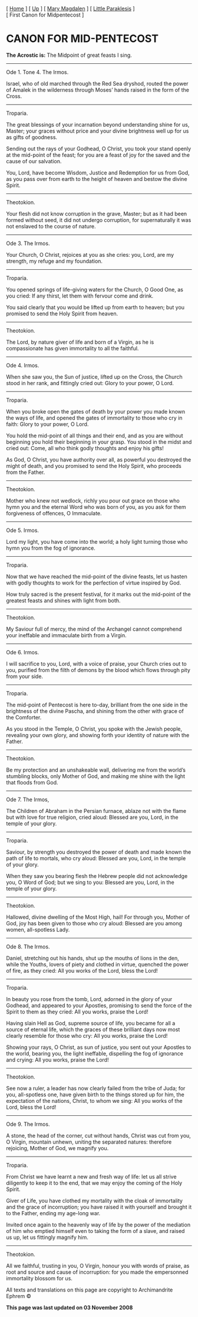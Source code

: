 \[ [Home](index.md) \] \[ [Up](theophan.md) \] \[ [Mary Magdalen](22julcan.md) \] \[ [Little Paraklesis](lparacan.md) \] \[ First Canon for Midpentecost \]

CANON FOR MID-PENTECOST
=======================

**The Acrostic is:** The Midpoint of great feasts I sing.

****

Ode 1. Tone 4. The Irmos.

Israel, who of old marched through the Red Sea dryshod, routed the power of Amalek in the wilderness through Moses’ hands raised in the form of the Cross.

****

Troparia.

The great blessings of your incarnation beyond understanding shine for us, Master; your graces without price and your divine brightness well up for us as gifts of goodness.

Sending out the rays of your Godhead, O Christ, you took your stand openly at the mid-point of the feast; for you are a feast of joy for the saved and the cause of our salvation.

You, Lord, have become Wisdom, Justice and Redemption for us from God, as you pass over from earth to the height of heaven and bestow the divine Spirit.

****

Theotokion.

Your flesh did not know corruption in the grave, Master; but as it had been formed without seed, it did not undergo corruption, for supernaturally it was not enslaved to the course of nature.

****

Ode 3. The Irmos.

Your Church, O Christ, rejoices at you as she cries: you, Lord, are my strength, my refuge and my foundation.

****

Troparia.

You opened springs of life-giving waters for the Church, O Good One, as you cried: If any thirst, let them with fervour come and drink.

You said clearly that you would be lifted up from earth to heaven; but you promised to send the Holy Spirit from heaven.

****

Theotokion.

The Lord, by nature giver of life and born of a Virgin, as he is compassionate has given immortality to all the faithful.

****

Ode 4. Irmos.

When she saw you, the Sun of justice, lifted up on the Cross, the Church stood in her rank, and fittingly cried out: Glory to your power, O Lord.

****

Troparia.

When you broke open the gates of death by your power you made known the ways of life, and opened the gates of immortality to those who cry in faith: Glory to your power, O Lord.

You hold the mid-point of all things and their end, and as you are without beginning you hold their beginning in your grasp. You stood in the midst and cried out: Come, all who think godly thoughts and enjoy his gifts!

As God, O Christ, you have authority over all, as powerful you destroyed the might of death, and you promised to send the Holy Spirit, who proceeds from the Father.

****

Theotokion.

Mother who knew not wedlock, richly you pour out grace on those who hymn you and the eternal Word who was born of you, as you ask for them forgiveness of offences, O Immaculate.

****

Ode 5. Irmos.

Lord my light, you have come into the world; a holy light turning those who hymn you from the fog of ignorance.

****

Troparia.

Now that we have reached the mid-point of the divine feasts, let us hasten with godly thoughts to work for the perfection of virtue inspired by God.

How truly sacred is the present festival, for it marks out the mid-point of the greatest feasts and shines with light from both.

****

Theotokion.

My Saviour full of mercy, the mind of the Archangel cannot comprehend your ineffable and immaculate birth from a Virgin.

****

Ode 6. Irmos.

I will sacrifice to you, Lord, with a voice of praise, your Church cries out to you, purified from the filth of demons by the blood which flows through pity from your side.

****

Troparia.

The mid-point of Pentecost is here to-day, brilliant from the one side in the brightness of the divine Pascha, and shining from the other with grace of the Comforter.

As you stood in the Temple, O Christ, you spoke with the Jewish people, revealing your own glory, and showing forth your identity of nature with the Father.

****

Theotokion.

Be my protection and an unshakeable wall, delivering me from the world’s stumbling blocks, only Mother of God, and making me shine with the light that floods from God.

****

Ode 7. The Irmos,

The Children of Abraham in the Persian furnace, ablaze not with the flame but with love for true religion, cried aloud: Blessed are you, Lord, in the temple of your glory.

****

Troparia.

Saviour, by strength you destroyed the power of death and made known the path of life to mortals, who cry aloud: Blessed are you, Lord, in the temple of your glory.

When they saw you bearing flesh the Hebrew people did not acknowledge you, O Word of God; but we sing to you: Blessed are you, Lord, in the temple of your glory.

****

Theotokion.

Hallowed, divine dwelling of the Most High, hail! For through you, Mother of God, joy has been given to those who cry aloud: Blessed are you among women, all-spotless Lady.

****

Ode 8. The Irmos.

Daniel, stretching out his hands, shut up the mouths of lions in the den, while the Youths, lovers of piety and clothed in virtue, quenched the power of fire, as they cried: All you works of the Lord, bless the Lord!

****

Troparia.

In beauty you rose from the tomb, Lord, adorned in the glory of your Godhead, and appeared to your Apostles, promising to send the force of the Spirit to them as they cried: All you works, praise the Lord!

Having slain Hell as God, supreme source of life, you became for all a source of eternal life, which the graces of these brilliant days now most clearly resemble for those who cry: All you works, praise the Lord!

Showing your rays, O Christ, as sun of justice, you sent out your Apostles to the world, bearing you, the light ineffable, dispelling the fog of ignorance and crying: All you works, praise the Lord!

****

Theotokion.

See now a ruler, a leader has now clearly failed from the tribe of Juda; for you, all-spotless one, have given birth to the things stored up for him, the expectation of the nations, Christ, to whom we sing: All you works of the Lord, bless the Lord!

****

Ode 9. The Irmos.

A stone, the head of the corner, cut without hands, Christ was cut from you, O Virgin, mountain unhewn, uniting the separated natures: therefore rejoicing, Mother of God, we magnify you.

****

Troparia.

From Christ we have learnt a new and fresh way of life: let us all strive diligently to keep it to the end, that we may enjoy the coming of the Holy Spirit.

Giver of Life, you have clothed my mortality with the cloak of immortality and the grace of incorruption; you have raised it with yourself and brought it to the Father, ending my age-long war.

Invited once again to the heavenly way of life by the power of the mediation of him who emptied himself even to taking the form of a slave, and raised us up, let us fittingly magnify him.

****

Theotokion.

All we faithful, trusting in you, O Virgin, honour you with words of praise, as root and source and cause of incorruption: for you made the empersonned immortality blossom for us.

All texts and translations on this page are copyright to Archimandrite Ephrem ©

**This page was last updated on 03 November 2008**
